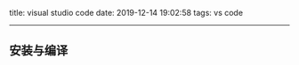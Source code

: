 title: visual studio code
date: 2019-12-14 19:02:58
tags: vs code

---

<!-- more -->



## 安装与编译



